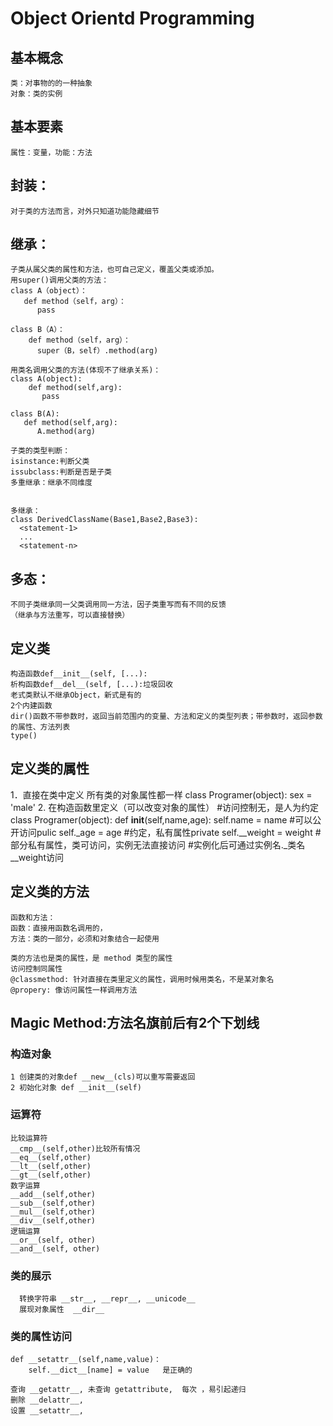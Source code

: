 # Object Orientd Programming
## 基本概念
	类：对事物的的一种抽象
	对象：类的实例
## 基本要素
	属性：变量，功能：方法

## 封装：
    对于类的方法而言，对外只知道功能隐藏细节
## 继承：
    子类从属父类的属性和方法，也可自己定义，覆盖父类或添加。
    用super()调用父类的方法：
    class A（object）：
       def method（self，arg）：
          pass

    class B（A）：
        def method（self，arg）：
          super（B，self）.method(arg)

    用类名调用父类的方法(体现不了继承关系)：
    class A(object):
        def method(self,arg):
           pass

    class B(A):
       def method(self,arg):
          A.method(arg)

    子类的类型判断：
    isinstance:判断父类
    issubclass:判断是否是子类
    多重继承：继承不同维度


    多继承：
    class DerivedClassName(Base1,Base2,Base3):
      <statement-1>
      ...
      <statement-n>

## 多态：
    不同子类继承同一父类调用同一方法，因子类重写而有不同的反馈
    （继承与方法重写，可以直接替换）


## 定义类
    构造函数def__init__(self, [...):
    析构函数def__del__(self, [...):垃圾回收
    老式类默认不继承Object，新式是有的
    2个内建函数
    dir()函数不带参数时，返回当前范围内的变量、方法和定义的类型列表；带参数时，返回参数的属性、方法列表
    type()

## 定义类的属性
1．直接在类中定义
   所有类的对象属性都一样
		class Programer(object):
		   sex = 'male'
2. 在构造函数里定义（可以改变对象的属性）
	 #访问控制无，是人为约定
   class Programer(object):
       def __init__(self,name,age):
           self.name = name      #可以公开访问pulic
           self._age = age       #约定，私有属性private
           self.__weight = weight
           #部分私有属性，类可访问，实例无法直接访问
           #实例化后可通过实例名._类名__weight访问

## 定义类的方法
    函数和方法：
    函数：直接用函数名调用的，
    方法：类的一部分，必须和对象结合一起使用

    类的方法也是类的属性，是 method 类型的属性
    访问控制同属性
    @classmethod: 针对直接在类里定义的属性，调用时候用类名，不是某对象名
    @propery: 像访问属性一样调用方法


## Magic Method:方法名旗前后有2个下划线
### 构造对象
	1 创建类的对象def __new__(cls)可以重写需要返回
	2 初始化对象 def __init__(self)

### 运算符
	比较运算符
	__cmp__(self,other)比较所有情况
	__eq__(self,other)
	__lt__(self,other)
	__gt__(self,other)
	数字运算
	__add__(self,other)
	__sub__(self,other)
	__mul__(self,other)
	__div__(self,other)
	逻辑运算
	__or__(self, other)
	__and__(self, other)

### 类的展示
      转换字符串 __str__, __repr__, __unicode__
      展现对象属性  __dir__

### 类的属性访问
	def __setattr__(self,name,value)：
	    self.__dict__[name] = value   是正确的

	查询 __getattr__, 未查询 getattribute,  每次 ，易引起递归
	删除 __delattr__,
	设置 __setattr__,

